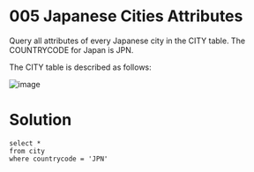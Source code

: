# 005 Japanese Cities Attributes

Query all attributes of every Japanese city in the CITY table. The COUNTRYCODE for Japan is JPN.

The CITY table is described as follows:

![image](https://github.com/anaswick/my_portfolio/assets/24541471/5d775c10-108a-489c-ac1a-0d01bc3b669b)

# Solution

```
select *
from city
where countrycode = 'JPN'
```
